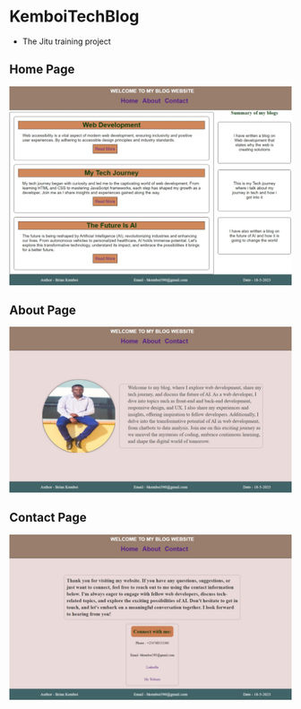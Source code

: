 # KemboiTechBlog
 - The Jitu training project
## Home Page
![ KemboiTechBlog](/src/assets/Images/Home.jpeg)
## About Page
![ KemboiTechBlog](/src/assets/Images/About.jpeg)
## Contact Page
![ KemboiTechBlog](/src/assets/Images/contact.jpeg)
